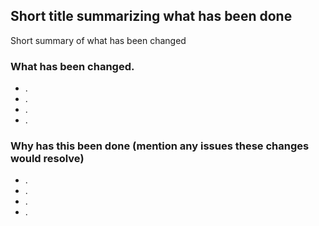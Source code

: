 ## Short title summarizing what has been done
Short summary of what has been changed

### What has been changed.

- .
- .
- .
- .

### Why has this been done (mention any issues these changes would resolve)

- .
- .
- .
- .
